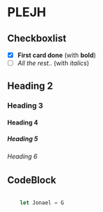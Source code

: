 # PLEJH  
## Checkboxlist
- [x] __First card done__ (with __bold__)  
- [ ] _All the rest.._  (with _italics_)

## Heading 2
### Heading 3
#### Heading 4
##### Heading 5
###### Heading 6

## CodeBlock

```Javascript
        
    let Jonael = G
    
```

